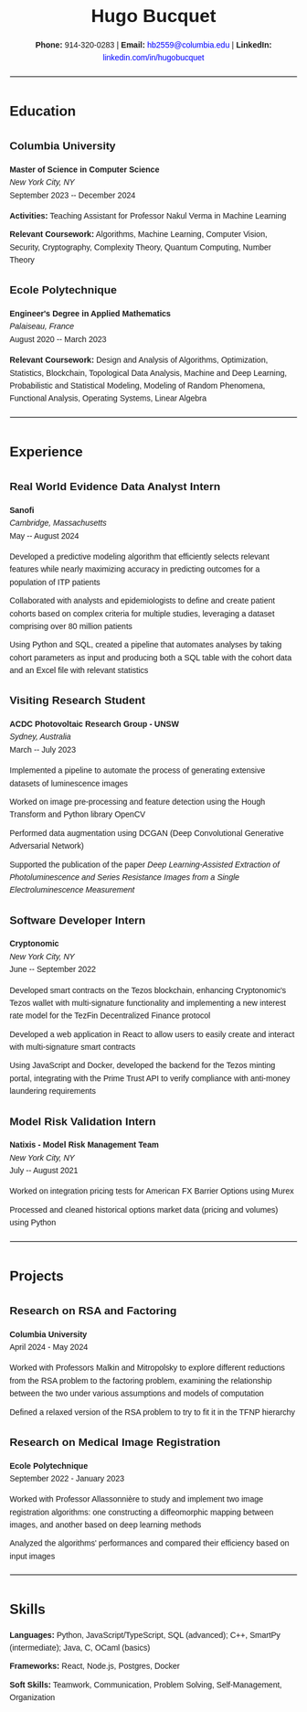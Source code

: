 <!DOCTYPE html>
<html lang="en">
<head>
    <meta charset="UTF-8">
    <meta name="viewport" content="width=device-width, initial-scale=1.0">
    <title>Hugo Bucquet - Resume</title>
    <style>
        body {
            font-family: Arial, sans-serif;
            margin: 0;
            padding: 20px;
            line-height: 1.6;
        }
        div[align="center"] {
            text-align: center;
            margin-bottom: 20px;
        }
        h1, h2, h3 {
            margin-bottom: 5px;
        }
        h1 {
            font-size: 2rem;
        }
        h2 {
            font-size: 1.5rem;
            margin-top: 40px;
        }
        h3 {
            font-size: 1.2rem;
        }
        hr {
            border: 1px solid #ddd;
            margin: 20px 0;
        }
        ul {
            list-style-type: none;
            padding: 0;
        }
        ul li {
            margin-bottom: 10px;
        }
        a {
            color: blue;
            text-decoration: none;
        }
        a:hover {
            text-decoration: underline;
        }
        .italic {
            font-style: italic;
        }
        .bold {
            font-weight: bold;
        }
    </style>
</head>
<body>
<div align="center">
    <h1>Hugo Bucquet</h1>
    <p><span class="bold">Phone:</span> 914-320-0283 | <span class="bold">Email:</span> <a href="mailto:hb2559@columbia.edu">hb2559@columbia.edu</a> | <span class="bold">LinkedIn:</span> <a href="https://linkedin.com/in/hugobucquet">linkedin.com/in/hugobucquet</a></p>
</div>

<hr>

<h2>Education</h2>

<h3>Columbia University</h3>
<p><span class="bold">Master of Science in Computer Science</span><br>
<span class="italic">New York City, NY</span><br>
September 2023 -- December 2024</p>
<ul>
    <li><span class="bold">Activities:</span> Teaching Assistant for Professor Nakul Verma in Machine Learning</li>
    <li><span class="bold">Relevant Coursework:</span> Algorithms, Machine Learning, Computer Vision, Security, Cryptography, Complexity Theory, Quantum Computing, Number Theory</li>
</ul>

<h3>Ecole Polytechnique</h3>
<p><span class="bold">Engineer's Degree in Applied Mathematics</span><br>
<span class="italic">Palaiseau, France</span><br>
August 2020 -- March 2023</p>
<ul>
    <li><span class="bold">Relevant Coursework:</span> Design and Analysis of Algorithms, Optimization, Statistics, Blockchain, Topological Data Analysis, Machine and Deep Learning, Probabilistic and Statistical Modeling, Modeling of Random Phenomena, Functional Analysis, Operating Systems, Linear Algebra</li>
</ul>

<hr>

<h2>Experience</h2>

<h3>Real World Evidence Data Analyst Intern</h3>
<p><span class="bold">Sanofi</span><br>
<span class="italic">Cambridge, Massachusetts</span><br>
May -- August 2024</p>
<ul>
    <li>Developed a predictive modeling algorithm that efficiently selects relevant features while nearly maximizing accuracy in predicting outcomes for a population of ITP patients</li>
    <li>Collaborated with analysts and epidemiologists to define and create patient cohorts based on complex criteria for multiple studies, leveraging a dataset comprising over 80 million patients</li>
    <li>Using Python and SQL, created a pipeline that automates analyses by taking cohort parameters as input and producing both a SQL table with the cohort data and an Excel file with relevant statistics</li>
</ul>

<h3>Visiting Research Student</h3>
<p><span class="bold">ACDC Photovoltaic Research Group - UNSW</span><br>
<span class="italic">Sydney, Australia</span><br>
March -- July 2023</p>
<ul>
    <li>Implemented a pipeline to automate the process of generating extensive datasets of luminescence images</li>
    <li>Worked on image pre-processing and feature detection using the Hough Transform and Python library OpenCV</li>
    <li>Performed data augmentation using DCGAN (Deep Convolutional Generative Adversarial Network)</li>
    <li>Supported the publication of the paper <span class="italic">Deep Learning-Assisted Extraction of Photoluminescence and Series Resistance Images from a Single Electroluminescence Measurement</span></li>
</ul>

<h3>Software Developer Intern</h3>
<p><span class="bold">Cryptonomic</span><br>
<span class="italic">New York City, NY</span><br>
June -- September 2022</p>
<ul>
    <li>Developed smart contracts on the Tezos blockchain, enhancing Cryptonomic's Tezos wallet with multi-signature functionality and implementing a new interest rate model for the TezFin Decentralized Finance protocol</li>
    <li>Developed a web application in React to allow users to easily create and interact with multi-signature smart contracts</li>
    <li>Using JavaScript and Docker, developed the backend for the Tezos minting portal, integrating with the Prime Trust API to verify compliance with anti-money laundering requirements</li>
</ul>

<h3>Model Risk Validation Intern</h3>
<p><span class="bold">Natixis - Model Risk Management Team</span><br>
<span class="italic">New York City, NY</span><br>
July -- August 2021</p>
<ul>
    <li>Worked on integration pricing tests for American FX Barrier Options using Murex</li>
    <li>Processed and cleaned historical options market data (pricing and volumes) using Python</li>
</ul>

<hr>

<h2>Projects</h2>

<h3>Research on RSA and Factoring</h3>
<p><span class="bold">Columbia University</span><br>
April 2024 - May 2024</p>
<ul>
    <li>Worked with Professors Malkin and Mitropolsky to explore different reductions from the RSA problem to the factoring problem, examining the relationship between the two under various assumptions and models of computation</li>
    <li>Defined a relaxed version of the RSA problem to try to fit it in the TFNP hierarchy</li>
</ul>

<h3>Research on Medical Image Registration</h3>
<p><span class="bold">Ecole Polytechnique</span><br>
September 2022 - January 2023</p>
<ul>
    <li>Worked with Professor Allassonnière to study and implement two image registration algorithms: one constructing a diffeomorphic mapping between images, and another based on deep learning methods</li>
    <li>Analyzed the algorithms' performances and compared their efficiency based on input images</li>
</ul>

<hr>

<h2>Skills</h2>

<ul>
    <li><span class="bold">Languages:</span> Python, JavaScript/TypeScript, SQL (advanced); C++, SmartPy (intermediate); Java, C, OCaml (basics)</li>
    <li><span class="bold">Frameworks:</span> React, Node.js, Postgres, Docker</li>
    <li><span class="bold">Soft Skills:</span> Teamwork, Communication, Problem Solving, Self-Management, Organization</li>
</ul>
</body>
</html>

